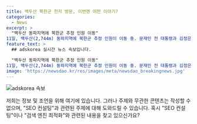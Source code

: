 ```yaml
---
title: 백두산 북한군 천지 방문, 이번엔 어떤 이야기?
categories:
  - News
excerpt: >
  "백두산 동파지역에 북한군 추정 인원 이동" 
11일, 백두산(2,744m) 동파지역에 북한군 추정 인원이 이동 중. 문재인 전 대통령과 김정은 북한 국무위원장이 2018년 9월 20일 함께 방문한 곳. (글자 수: 148)
feature_text: >
  ## adskorea 실시간 뉴스 속보입니다.

  "백두산 동파지역에 북한군 추정 인원 이동" 
11일, 백두산(2,744m) 동파지역에 북한군 추정 인원이 이동 중. 문재인 전 대통령과 김정은 북한 국무위원장이 2018년 9월 20일 함께 방문한 곳. (글자 수: 148)
image: 'https://newsdao.kr/res/images/meta/newsdao_breakingnews.jpg'
---
```


<p><img src="https://newsdao.kr/res/images/meta/newsdao_breakingnews.jpg" alt="adskorea 속보" /></p>

<p>저희는 정보 및 조언을 위해 여기에 있습니다. 그러나 주제와 무관한 콘텐츠는 작성할 수 없으며, "SEO 컨설팅"과 관련된 주제에 대해 도와드릴 수 있습니다. 혹시 "SEO 컨설팅"이나 "검색 엔진 최적화"와 관련된 내용을 찾고 있으신가요? </p>


